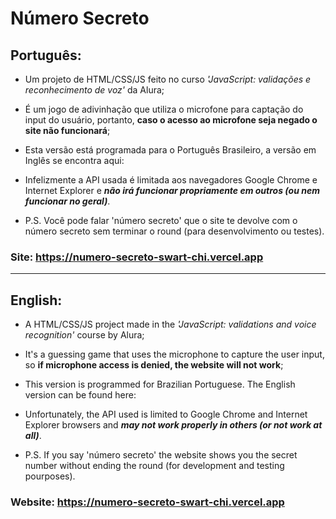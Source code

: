# Número Secreto

## Português:<br>
- Um projeto de HTML/CSS/JS feito no curso *'JavaScript: validações e reconhecimento de voz'* da Alura;
- É um jogo de adivinhação que utiliza o microfone para captação do input do usuário, portanto, **caso o acesso ao microfone seja negado o site não funcionará**;
- Esta versão está programada para o Português Brasileiro, a versão em Inglês se encontra aqui:  
- Infelizmente a API usada é limitada aos navegadores Google Chrome e Internet Explorer e ***não irá funcionar propriamente em outros (ou nem funcionar no geral)***.

- P.S. Você pode falar 'número secreto' que o site te devolve com o número secreto sem terminar o round (para desenvolvimento ou testes).

### Site: https://numero-secreto-swart-chi.vercel.app
-------

## English:
- A HTML/CSS/JS project made in the *'JavaScript: validations and voice recognition'* course by Alura;
- It's a guessing game that uses the microphone to capture the user input, so **if microphone access is denied, the website will not work**;
- This version is programmed for Brazilian Portuguese. The English version can be found here:
- Unfortunately, the API used is limited to Google Chrome and Internet Explorer browsers and ***may not work properly in others (or not work at all)***.

- P.S. If you say 'número secreto' the website shows you the secret number without ending the round (for development and testing pourposes).

### Website: https://numero-secreto-swart-chi.vercel.app
